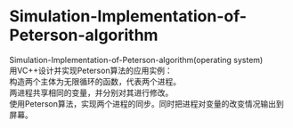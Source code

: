 # Simulation-Implementation-of-Peterson-algorithm
Simulation-Implementation-of-Peterson-algorithm(operating system)  
用VC++设计并实现Peterson算法的应用实例：  
构造两个主体为无限循环的函数，代表两个进程。  
两进程共享相同的变量，并分别对其进行修改。  
使用Peterson算法，实现两个进程的同步。同时把进程对变量的改变情况输出到屏幕。  
